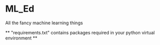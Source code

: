 # ML_Ed

All the fancy machine learning things

 ** "requirements.txt" contains packages required in your python virtual environment **